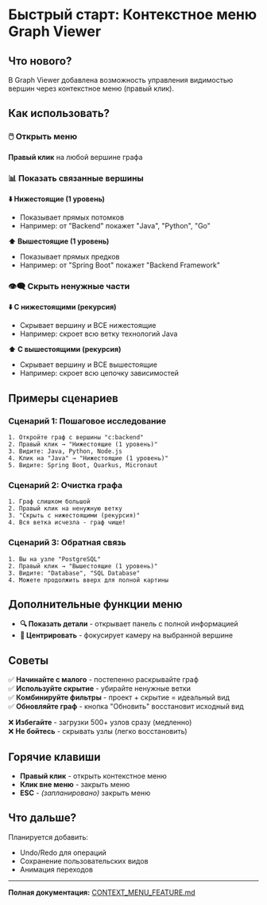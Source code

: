 # Быстрый старт: Контекстное меню Graph Viewer

## Что нового?

В Graph Viewer добавлена возможность управления видимостью вершин через контекстное меню (правый клик).

## Как использовать?

### 🖱️ Открыть меню

**Правый клик** на любой вершине графа

### 📊 Показать связанные вершины

**⬇️ Нижестоящие (1 уровень)**
- Показывает прямых потомков
- Например: от "Backend" покажет "Java", "Python", "Go"

**⬆️ Вышестоящие (1 уровень)**
- Показывает прямых предков
- Например: от "Spring Boot" покажет "Backend Framework"

### 👁️‍🗨️ Скрыть ненужные части

**⬇️ С нижестоящими (рекурсия)**
- Скрывает вершину и ВСЕ нижестоящие
- Например: скроет всю ветку технологий Java

**⬆️ С вышестоящими (рекурсия)**
- Скрывает вершину и ВСЕ вышестоящие
- Например: скроет всю цепочку зависимостей

## Примеры сценариев

### Сценарий 1: Пошаговое исследование

```
1. Откройте граф с вершины "c:backend"
2. Правый клик → "Нижестоящие (1 уровень)"
3. Видите: Java, Python, Node.js
4. Клик на "Java" → "Нижестоящие (1 уровень)"
5. Видите: Spring Boot, Quarkus, Micronaut
```

### Сценарий 2: Очистка графа

```
1. Граф слишком большой
2. Правый клик на ненужную ветку
3. "Скрыть с нижестоящими (рекурсия)"
4. Вся ветка исчезла - граф чище!
```

### Сценарий 3: Обратная связь

```
1. Вы на узле "PostgreSQL"
2. Правый клик → "Вышестоящие (1 уровень)"
3. Видите: "Database", "SQL Database"
4. Можете продолжить вверх для полной картины
```

## Дополнительные функции меню

- **🔍 Показать детали** - открывает панель с полной информацией
- **🎯 Центрировать** - фокусирует камеру на выбранной вершине

## Советы

✅ **Начинайте с малого** - постепенно раскрывайте граф  
✅ **Используйте скрытие** - убирайте ненужные ветки  
✅ **Комбинируйте фильтры** - проект + скрытие = идеальный вид  
✅ **Обновляйте граф** - кнопка "Обновить" восстановит исходный вид  

❌ **Избегайте** - загрузки 500+ узлов сразу (медленно)  
❌ **Не бойтесь** - скрывать узлы (легко восстановить)

## Горячие клавиши

- **Правый клик** - открыть контекстное меню
- **Клик вне меню** - закрыть меню
- **ESC** - *(запланировано)* закрыть меню

## Что дальше?

Планируется добавить:
- Undo/Redo для операций
- Сохранение пользовательских видов
- Анимация переходов

---

**Полная документация:** [CONTEXT_MENU_FEATURE.md](../../src/lib/graph_viewer/frontend/docs/CONTEXT_MENU_FEATURE.md)

